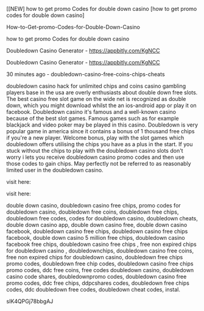 [[NEW] how to get promo Codes for double down casino [how to get promo codes for double down casino]

How-to-Get-promo-Codes-for-Double-Down-Casino

how to get promo Codes for double down casino

Doubledown Casino Generator - https://appbitly.com/KgNCC

Doubledown Casino Generator - https://appbitly.com/KgNCC

30 minutes ago - doubledown-casino-free-coins-chips-cheats

doubledown casino hack for unlimited chips and coins casino gambling players base in the usa are overly enthusiasts about double down free slots. The best casino free slot game on the wide net is recognized as double down, which you might download whilst the an ios-android app or play it on facebook. Doubledown casino it's famous and a well-known casino because of the best slot games. Famous games such as for example blackjack and video poker may be played in this casino. Doubledown is very popular game in america since it contains a bonus of 1 thousand free chips if you're a new player. Welcome bonus, play with the slot games which doubledown offers utilising the chips you have as a plus in the start. If you stuck without the chips to play with the doubledown casino slots don't worry i lets you receive doubledown casino promo codes and then use those codes to gain chips. May perfectly not be referred to as reasonably limited user in the doubledown casino.

visit here:

visit here:

double down casino, doubledown casino free chips, promo codes for doubledown casino, doubledown free coins, doubledown free chips, doubledown free codes, codes for doubledown casino, doubledown cheats, double down casino app, double down casino free, double down casino facebook, doubledown casino free chips, doubledown casino free chips facebook, double down casino 5 million free chips, doubledown casino facebook free chips, doubledown casino free chips , free non expired chips for doubledown casino , doubledownchips, doubledown casino free coins, free non expired chips for doubledown casino, doubledown free chips promo codes, doubledown free chip codes, doubledown casino free chips promo codes, ddc free coins, free codes doubledown casino, doubledown casino code shares, doubledownpromo codes, doubledown casino free promo codes, ddc free chips, ddpcshares codes, doubledown free chips codes, ddc doubledown free codes, doubledown cheat codes, instal.

sIK4QPGj78bbgAJ

